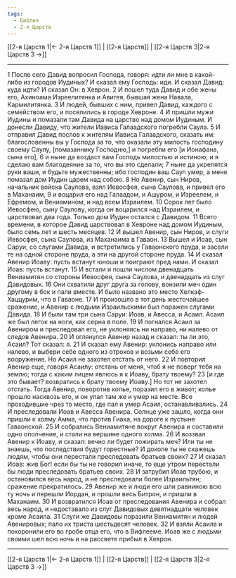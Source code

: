 ```yaml
---
tags:
  - Библия
  - 2-я_Царств
---
```

[[2-я Царств 1|← 2-я Царств 1]] | [[2-я Царств]] | [[2-я Царств 3|2-я Царств 3 →]]

---
1 После сего Давид вопросил Господа, говоря: идти ли мне в какой-либо из городов Иудиных? И сказал ему Господь: иди. И сказал Давид: куда идти? И сказал Он: в Хеврон.
2 И пошел туда Давид и обе жены его, Ахиноама Изреелитянка и Авигея, бывшая жена Навала, Кармилитянка.
3 И людей, бывших с ним, привел Давид, каждого с семейством его, и поселились в городе Хевроне.
4 И пришли мужи Иудины и помазали там Давида на царство над домом Иудиным. И донесли Давиду, что жители Иависа Галаадского погребли Саула.
5 И отправил Давид послов к жителям Иависа Галаадского, сказать им: благословенны вы у Господа за то, что оказали эту милость господину своему Саулу, [помазаннику Господню,] и погребли его [и Ионафана, сына его],
6 и ныне да воздаст вам Господь милостью и истиною; и я сделаю вам благодеяние за то, что вы это сделали;
7 ныне да укрепятся руки ваши, и будьте мужественны; ибо господин ваш Саул умер, а меня помазал дом Иудин царем над собою.
8 Но Авенир, сын Ниров, начальник войска Саулова, взял Иевосфея, сына Саулова, и привел его в Маханаим,
9 и воцарил его над Галаадом, и Ашуром, и Изреелем, и Ефремом, и Вениамином, и над всем Израилем.
10 Сорок лет было Иевосфею, сыну Саулову, когда он воцарился над Израилем, и царствовал два года. Только дом Иудин остался с Давидом.
11 Всего времени, в которое Давид царствовал в Хевроне над домом Иудиным, было семь лет и шесть месяцев.
12 И вышел Авенир, сын Ниров, и слуги Иевосфея, сына Саулова, из Маханаима в Гаваон.
13 Вышел и Иоав, сын Саруи, со слугами Давида, и встретились у Гаваонского пруда, и засели те на одной стороне пруда, а эти на другой стороне пруда.
14 И сказал Авенир Иоаву: пусть встанут юноши и поиграют пред нами. И сказал Иоав: пусть встанут.
15 И встали и пошли числом двенадцать Вениамитян со стороны Иевосфея, сына Саулова, и двенадцать из слуг Давидовых.
16 Они схватили друг друга за голову, вонзили меч один другому в бок и пали вместе. И было названо это место Хелкаф-Хаццурим, что в Гаваоне.
17 И произошло в тот день жесточайшее сражение, и Авенир с людьми Израильскими был поражен слугами Давида.
18 И были там три сына Саруи: Иоав, и Авесса, и Асаил. Асаил же был легок на ноги, как серна в поле.
19 И погнался Асаил за Авениром и преследовал его, не уклоняясь ни направо, ни налево от следов Авенира.
20 И оглянулся Авенир назад и сказал: ты ли это, Асаил? Тот сказал: я.
21 И сказал ему Авенир: уклонись направо или налево, и выбери себе одного из отроков и возьми себе его вооружение. Но Асаил не захотел отстать от него.
22 И повторил Авенир еще, говоря Асаилу: отстань от меня, чтоб я не поверг тебя на землю; тогда с каким лицем явлюсь я к Иоаву, брату твоему?
23 [и где это бывает? возвратись к брату твоему Иоаву.] Но тот не захотел отстать. Тогда Авенир, поворотив копье, поразил его в живот; копье прошло насквозь его, и он упал там же и умер на месте. Все проходившие чрез то место, где пал и умер Асаил, останавливались.
24 И преследовали Иоав и Авесса Авенира. Солнце уже зашло, когда они пришли к холму Амма, что против Гиаха, на дороге к пустыне Гаваонской.
25 И собрались Вениамитяне вокруг Авенира и составили одно ополчение, и стали на вершине одного холма.
26 И воззвал Авенир к Иоаву, и сказал: вечно ли будет пожирать меч? Или ты не знаешь, что последствия будут горестные? И доколе ты не скажешь людям, чтобы они перестали преследовать братьев своих?
27 И сказал Иоав: жив Бог! если бы ты не говорил иначе, то еще утром перестали бы люди преследовать братьев своих.
28 И затрубил Иоав трубою, и остановился весь народ, и не преследовали более Израильтян; сражение прекратилось.
29 Авенир же и люди его шли равниною всю ту ночь и перешли Иордан, и прошли весь Битрон, и пришли в Маханаим.
30 И возвратился Иоав от преследования Авенира и собрал весь народ, и недоставало из слуг Давидовых девятнадцати человек кроме Асаила.
31 Слуги же Давидовы поразили Вениамитян и людей Авенировых; пало их триста шестьдесят человек.
32 И взяли Асаила и похоронили его во гробе отца его, что в Вифлееме. Иоав же с людьми своими шел всю ночь и на рассвете прибыл в Хеврон.

---
[[2-я Царств 1|← 2-я Царств 1]] | [[2-я Царств]] | [[2-я Царств 3|2-я Царств 3 →]]
